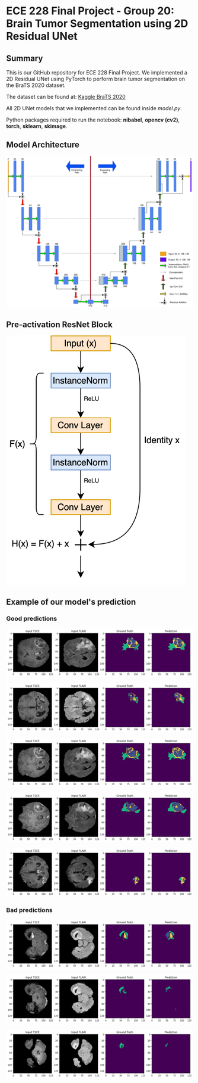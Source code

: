 # ECE 228 Final Project - Group 20: Brain Tumor Segmentation using 2D Residual UNet

## Summary
This is our GitHub repository for ECE 228 Final Project. We implemented a 2D Residual UNet using PyTorch to perform brain tumor segmentation on the BraTS 2020 dataset. 

The dataset can be found at: [Kaggle BraTS 2020](https://www.kaggle.com/datasets/awsaf49/brats20-dataset-training-validation)

All 2D UNet models that we implemented can be found inside *model.py*.

Python packages required to run the notebook: **nibabel**, **opencv (cv2)**, **torch**, **sklearn**, **skimage**.

## Model Architecture
![PR_UNET](img/PR_UNET.svg)

## Pre-activation ResNet Block
![PR_Block](img/PR_Block.svg)

## Example of our model's prediction
### Good predictions
![p1](img/output1.png)

![p2](img/output2.png)

![p3](img/output3.png)

![p4](img/output4.png)

![p5](img/output5.png)

### Bad predictions
![b1](img/bad1.png)

![b2](img/bad2.png)

![b3](img/bad3.png)
